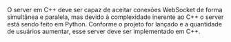 O server em C++ deve ser capaz de aceitar conexões WebSocket de forma simultânea e paralela, mas devido à complexidade inerente ao C++ o server está sendo feito em Python. Conforme o projeto for lançado e a quantidade de usuários aumentar, esse server deve ser implementado em C++.